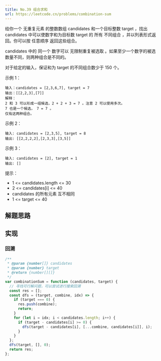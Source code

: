 ```yaml
---
title: No.39 组合求和
url: https://leetcode.cn/problems/combination-sum
---
```


给你一个 无重复元素 的整数数组 candidates 和一个目标整数 target ，找出 candidates 中可以使数字和为目标数 target 的 所有 不同组合 ，并以列表形式返回。你可以按 任意顺序 返回这些组合。

candidates 中的 同一个 数字可以 无限制重复被选取 。如果至少一个数字的被选数量不同，则两种组合是不同的。

对于给定的输入，保证和为 target 的不同组合数少于 150 个。

示例 1：

```text
输入：candidates = [2,3,6,7], target = 7
输出：[[2,2,3],[7]]
解释：
2 和 3 可以形成一组候选，2 + 2 + 3 = 7 。注意 2 可以使用多次。
7 也是一个候选， 7 = 7 。
仅有这两种组合。
```

示例 2：

```text
输入: candidates = [2,3,5], target = 8
输出: [[2,2,2,2],[2,3,3],[3,5]]
```

示例 3：

```text
输入: candidates = [2], target = 1
输出: []
```

提示：

- 1 <= candidates.length <= 30
- 2 <= candidates\[i\] <= 40
- candidates 的所有元素 互不相同
- 1 <= target <= 40

## 解题思路

## 实现

### 回溯

```js
/**
 * @param {number[]} candidates
 * @param {number} target
 * @return {number[][]}
 */
var combinationSum = function (candidates, target) {
  // 寻找可行解问题，可以尝试进行搜索回溯
  const res = [];
  const dfs = (target, combine, idx) => {
    if (target === 0) {
      res.push(combine);
      return;
    }
    for (let i = idx; i < candidates.length; i++) {
      if (target - candidates[i] >= 0) {
        dfs(target - candidates[i], [...combine, candidates[i]], i);
      }
    }
  };
  dfs(target, [], 0);
  return res;
};
```
